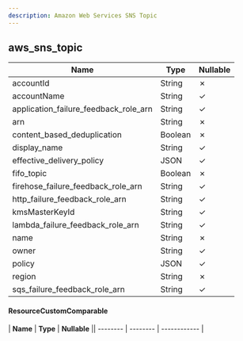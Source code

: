```yaml
---
description: Amazon Web Services SNS Topic
---
```

aws_sns_topic
-------------

| **Name**                              | **Type** | **Nullable** |
| ------------------------------------- | -------- | ------------ |
| accountId                             | String   | &cross;      |
| accountName                           | String   | &check;      |
| application_failure_feedback_role_arn | String   | &check;      |
| arn                                   | String   | &cross;      |
| content_based_deduplication           | Boolean  | &cross;      |
| display_name                          | String   | &check;      |
| effective_delivery_policy             | JSON     | &check;      |
| fifo_topic                            | Boolean  | &cross;      |
| firehose_failure_feedback_role_arn    | String   | &check;      |
| http_failure_feedback_role_arn        | String   | &check;      |
| kmsMasterKeyId                        | String   | &check;      |
| lambda_failure_feedback_role_arn      | String   | &check;      |
| name                                  | String   | &cross;      |
| owner                                 | String   | &check;      |
| policy                                | JSON     | &check;      |
| region                                | String   | &cross;      |
| sqs_failure_feedback_role_arn         | String   | &check;      |

#### ResourceCustomComparable
| **Name** | **Type** | **Nullable** || -------- | -------- | ------------ |

